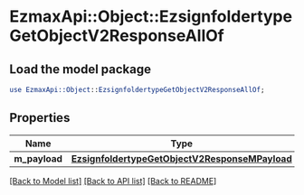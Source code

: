 # EzmaxApi::Object::EzsignfoldertypeGetObjectV2ResponseAllOf

## Load the model package
```perl
use EzmaxApi::Object::EzsignfoldertypeGetObjectV2ResponseAllOf;
```

## Properties
Name | Type | Description | Notes
------------ | ------------- | ------------- | -------------
**m_payload** | [**EzsignfoldertypeGetObjectV2ResponseMPayload**](EzsignfoldertypeGetObjectV2ResponseMPayload.md) |  | 

[[Back to Model list]](../README.md#documentation-for-models) [[Back to API list]](../README.md#documentation-for-api-endpoints) [[Back to README]](../README.md)


